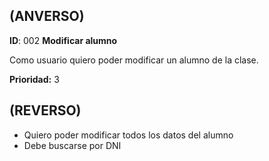 ## (ANVERSO)

**ID**: 002 **Modificar alumno**

Como usuario quiero poder modificar un alumno de la clase.

**Prioridad:** 3

## (REVERSO)

* Quiero poder modificar todos los datos del alumno
* Debe buscarse por DNI
